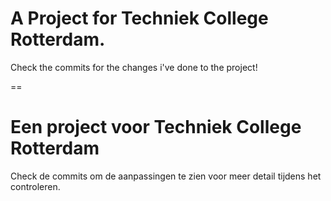 # A Project for Techniek College Rotterdam.

Check the commits for the changes i've done to the project!

==

# Een project voor Techniek College Rotterdam

Check de commits om de aanpassingen te zien voor meer detail tijdens het controleren.
